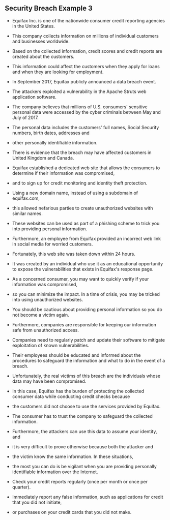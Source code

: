 ## Security Breach Example 3

+ Equifax Inc. is one of the nationwide consumer credit reporting agencies in the United States. 
+ This company collects information on millions of individual customers and businesses worldwide. 
+ Based on the collected information, credit scores and credit reports are created about the customers. 
+ This information could affect the customers when they apply for loans and when they are looking for employment.

+ In September 2017, Equifax publicly announced a data breach event. 
+ The attackers exploited a vulnerability in the Apache Struts web application software. 
+ The company believes that millions of U.S. consumers' sensitive personal data were accessed by the cyber criminals between May and July of 2017. 
+ The personal data includes the customers' full names, Social Security numbers, birth dates, addresses and 
+ other personally identifiable information. 
+ There is evidence that the breach may have affected customers in United Kingdom and Canada.

+ Equifax established a dedicated web site that allows the consumers to determine if their information was compromised, 
+ and to sign up for credit monitoring and identity theft protection. 
+ Using a new domain name, instead of using a subdomain of equifax.com, 
+ this allowed nefarious parties to create unauthorized websites with similar names. 
+ These websites can be used as part of a phishing scheme to trick you into providing personal information. 
+ Furthermore, an employee from Equifax provided an incorrect web link in social media for worried customers. 
+ Fortunately, this web site was taken down within 24 hours. 
+ It was created by an individual who use it as an educational opportunity to expose the vulnerabilities that exists in Equifax's response page.

+ As a concerned consumer, you may want to quickly verify if your information was compromised, 
+ so you can minimize the impact. In a time of crisis, you may be tricked into using unauthorized websites.
+ You should be cautious about providing personal information so you do not become a victim again. 
+ Furthermore, companies are responsible for keeping our information safe from unauthorized access. 
+ Companies need to regularly patch and update their software to mitigate exploitation of known vulnerabilities. 
+ Their employees should be educated and informed about the procedures to safeguard the information and what to do in the event of a breach.

+ Unfortunately, the real victims of this breach are the individuals whose data may have been compromised. 
+ In this case, Equifax has the burden of protecting the collected consumer data while conducting credit checks because 
+ the customers did not choose to use the services provided by Equifax. 
+ The consumer has to trust the company to safeguard the collected information. 
+ Furthermore, the attackers can use this data to assume your identity, and 
+ it is very difficult to prove otherwise because both the attacker and 
+ the victim know the same information. In these situations, 
+ the most you can do is be vigilant when you are providing personally identifiable information over the Internet. 
+ Check your credit reports regularly (once per month or once per quarter). 
+ Immediately report any false information, such as applications for credit that you did not initiate, 
+ or purchases on your credit cards that you did not make.
